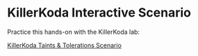 # KillerKoda Interactive Scenario

Practice this hands-on with the KillerKoda lab:

[KillerKoda Taints & Tolerations Scenario](https://killercoda.com/chadmcrowell/course/cka/taints-tolerations)